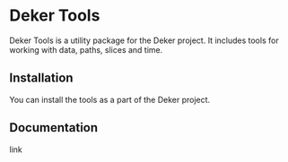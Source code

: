 # Deker Tools

Deker Tools is a utility package for the Deker project. It includes tools for working with data, paths, slices and time.

## Installation
You can install the tools as a part of the Deker project.

## Documentation
link
